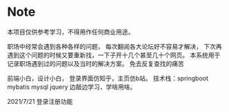 # Note
本项目仅供参考学习，不得用作任何商业用途。

职场中经常会遇到各种各样的问题，
每次翻阅各大论坛好不容易才解决，
下次再遇到这个问题的时候又要重新找，一下子开十几个甚至几十个网页。
本系统用于记录职场遇到过的问题以及当时的解决方案。
免去反复查找的痛苦

前端小白，设计小白，
登录界面仿知乎，主页仿b站。
技术栈：springboot mybatis mysql jquery
边敲边学习，学啥用啥。

2021/7/21 登录注册功能

